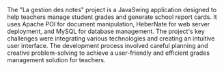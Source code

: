 The "La gestion des notes" project is a JavaSwing application designed to help teachers manage student grades and generate school report cards. It uses Apache POI for document manipulation, HeberNate for web server deployment, and MySQL for database management. The project's key challenges were integrating various technologies and creating an intuitive user interface. The development process involved careful planning and creative problem-solving to achieve a user-friendly and efficient grades management solution for teachers.
